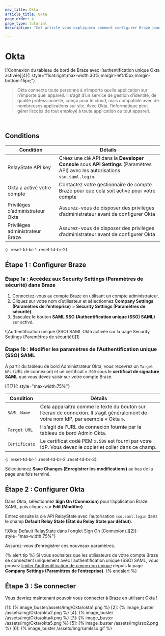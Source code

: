 ```yaml
---
nav_title: Okta
article_title: Okta
page_order: 4
page_type: tutorial
description: "Cet article vous expliquera comment configurer Braze pour utiliser Okta pour une authentification unique."

---
```


# Okta 

![Connexion du tableau de bord de Braze avec l’authentification unique Okta activée][4]{: style="float:right;max-width:30%;margin-left:15px;margin-bottom:15px;"}

> Okta connecte toute personne à n’importe quelle application sur n’importe quel appareil. Il s’agit d’un service de gestion d’identité, de qualité professionnelle, conçu pour le cloud, mais compatible avec de nombreuses applications sur site. Avec Okta, l’informatique peut gérer l’accès de tout employé à toute application ou tout appareil.
<br>

## Conditions

| Condition | Détails |
| ----------- | ------- |
| RelayState API key | Créez une clé API dans la **Developer Console** sous **API Settings** (Paramètres API) avec les autorisations `sso.saml.login`. |
| Okta a activé votre compte | Contactez votre gestionnaire de compte Braze pour que cela soit activé pour votre compte |
| Privilèges d’administrateur Okta | Assurez-vous de disposer des privilèges d’administrateur avant de configurer Okta |
| Privilèges administrateur Braze | Assurez-vous de disposer des privilèges d’administrateur avant de configurer Okta |
{: .reset-td-br-1 .reset-td-br-2}

## Étape 1 : Configurer Braze

### Étape 1a : Accédez aux Security Settings (Paramètres de sécurité) dans Braze

1. Connectez-vous au compte Braze en utilisant un compte administrateur.
2. Cliquez sur votre nom d’utilisateur et sélectionnez **Company Settings (Paramètres de l’entreprise)** > **Security Settings (Paramètres de sécurité)**. 
3. Basculez le bouton **SAML SSO (Authentification unique (SSO) SAML)** sur activé.

![Authentification unique (SSO) SAML Okta activée sur la page Security Settings (Paramètres de sécurité)][1]

### Étape 1b : Modifier les paramètres de l’Authentification unique (SSO) SAML

À partir du tableau de bord Administrateur Okta, vous recevrez un `Target URL` (URL de connexion) et un certificat `x.509` sous le **certificat de signature SAML** que vous devez saisir sur votre compte Braze.

![][7]{: style="max-width:75%"}

| Condition | Détails |
|---|---|
| `SAML Name` | Cela apparaîtra comme le texte du bouton sur l’écran de connexion. Il s’agit généralement de votre nom IdP, par exemple « Okta ». |
| `Target URL` | Il s’agit de l’URL de connexion fournie par le tableau de bord Admin Okta.|
| `Certificate` | Le certificat codé PEM `x.509` est fourni par votre IdP. Vous devez le copier et coller dans ce champ. |
{: .reset-td-br-1 .reset-td-br-2 .reset-td-br-3}

Sélectionnez **Save Changes (Enregistrer les modifications)** au bas de la page une fois terminé.

## Étape 2 : Configurer Okta

Dans Okta, sélectionnez **Sign On (Connexion)** pour l’application Braze SAML, puis cliquez sur **Edit (Modifier)**. 

Entrez ensuite la clé API RelayState avec l’autorisation `sso.saml.login` dans le champ **Default Relay State (État du Relay State par défaut)**. 

![Okta Default RelayState dans l’onglet Sign On (Connexion).][2]{: style="max-width:75%"}

Assurez-vous d’enregistrer ces nouveaux paramètres.

{% alert tip %}
Si vous souhaitez que les utilisateurs de votre compte Braze se connectent uniquement avec l’authentification unique (SSO) SAML, vous pouvez [limiter l’authentification de connexion unique]({{site.baseurl}}/user_guide/administrative/access_braze/single_sign_on/set_up/#restriction) depuis la page **Company Settings (Paramètres de l’entreprise)**.
{% endalert %}

## Étape 3 : Se connecter

Vous devriez maintenant pouvoir vous connecter à Braze en utilisant Okta !


[1]: {% image_buster/assets/img/Okta/okta1.png %}
[2]: {% image_buster /assets/img/Okta/okta2.png %}
[4]: {% image_buster /assets/img/Okta/okta4.png %}
[7]: {% image_buster /assets/img/Okta/okta5.png %}
[5]: {% image_buster /assets/img/sso2.png %}
[6]: {% image_buster /assets/img/samlsso.gif %}